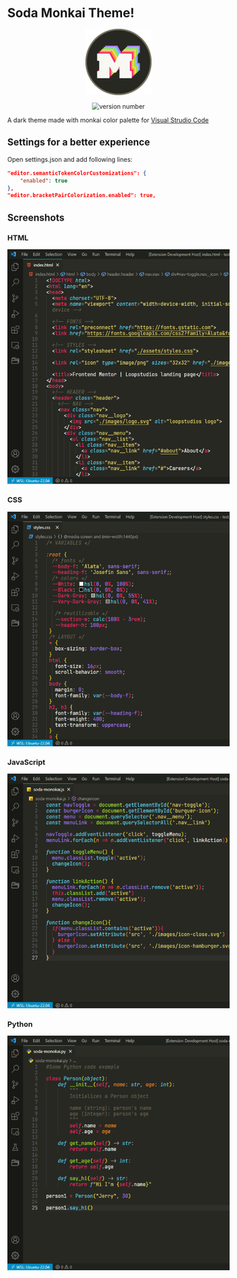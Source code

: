 # Soda Monkai Theme!

<div align="center" >

![logo](https://raw.githubusercontent.com/Alejandro-44/soda-monokai-theme/main/assets/soda-monokai-logo.png)

</div>

<div align="center" >

![version number](https://vsmarketplacebadge.apphb.com/version/Alejandro-44.soda-monokai.svg?style=flat-square&labelColor=272822&color=A6E22E)

</div>

A dark theme made with monkai color palette for [Visual Strudio Code](https://code.visualstudio.com/)

## Settings for a better experience

Open settings.json and add following lines:

```JSON
"editor.semanticTokenColorCustomizations": {
    "enabled": true
},
"editor.bracketPairColorization.enabled": true,

```

## Screenshots

### HTML

<div align="center">

![HTML screenshot](https://raw.githubusercontent.com/Alejandro-44/soda-monokai-theme/main/screenshots/sodamonokai-html.png)

</div>

### CSS

<div align="center">

![CSS screenshot](https://raw.githubusercontent.com/Alejandro-44/soda-monokai-theme/main/screenshots/sodamonokai-css.png)

</div>

### JavaScript

<div align="center">

![JS screenshot](https://raw.githubusercontent.com/Alejandro-44/soda-monokai-theme/main/screenshots/sodamonokai-js.png)

</div>

### Python

<div align="center">

![Python screenshot](https://raw.githubusercontent.com/Alejandro-44/soda-monokai-theme/main/screenshots/sodamonokai-py.png)

</div>